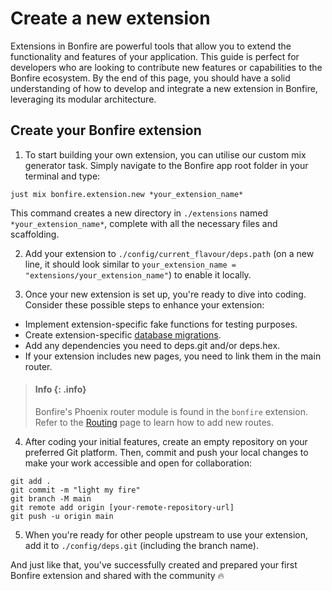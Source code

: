 <!--
SPDX-FileCopyrightText: 2025 Bonfire Networks <https://bonfirenetworks.org/contact/>

SPDX-License-Identifier: AGPL-3.0-only
SPDX-License-Identifier: CC0-1.0
-->

# Create a new extension
    
Extensions in Bonfire are powerful tools that allow you to extend the functionality and features of your application.
This guide is perfect for developers who are looking to contribute new features or capabilities to the Bonfire ecosystem.
By the end of this page, you should have a solid understanding of how to develop and integrate a new extension in Bonfire, leveraging its modular architecture.


## Create your Bonfire extension

1. To start building your own extension, you can utilise our custom mix generator task. Simply navigate to the Bonfire app root folder in your terminal and type:
        
```
just mix bonfire.extension.new *your_extension_name*
```

This command creates a new directory in `./extensions` named `*your_extension_name*`, complete with all the necessary files and scaffolding.

2. Add your extension to `./config/current_flavour/deps.path` (on a new line, it should look similar to `your_extension_name = "extensions/your_extension_name"`) to enable it locally.

3. Once your new extension is set up, you're ready to dive into coding. Consider these possible steps to enhance your extension:

- Implement extension-specific fake functions for testing purposes.
- Create extension-specific [database migrations](https://hexdocs.pm/ecto_sql/Ecto.Adapters.SQL.html#module-migrations).
- Add any dependencies you need to deps.git and/or deps.hex.
- If your extension includes new pages, you need to link them in the main router. 

> #### Info {: .info}
> Bonfire's Phoenix router module is found in the `bonfire` extension. Refer to the [Routing](/docs/building/routing.md) page to learn how to add new routes.


4. After coding your initial features, create an empty repository on your preferred Git platform. Then, commit and push your local changes to make your work accessible and open for collaboration:

```
git add .
git commit -m "light my fire"
git branch -M main
git remote add origin [your-remote-repository-url]
git push -u origin main
```

5. When you're ready for other people upstream to use your extension, add it to `./config/deps.git` (including the branch name).

And just like that, you've successfully created and prepared your first Bonfire extension and shared with the community 🔥
